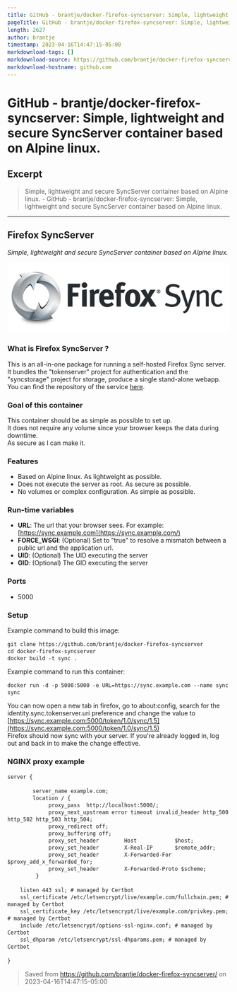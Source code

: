 ```yaml
---
title: GitHub - brantje/docker-firefox-syncserver: Simple, lightweight and secure SyncServer container based on Alpine linux.
pageTitle: GitHub - brantje/docker-firefox-syncserver: Simple, lightweight and secure SyncServer container based on Alpine linux.
length: 2627
author: brantje
timestamp: 2023-04-16T14:47:15-05:00
markdownload-tags: []
markdownload-source: https://github.com/brantje/docker-firefox-syncserver/
markdownload-hostname: github.com
---
```


# GitHub - brantje/docker-firefox-syncserver: Simple, lightweight and secure SyncServer container based on Alpine linux.

## Excerpt
> Simple, lightweight and secure SyncServer container based on Alpine linux. - GitHub - brantje/docker-firefox-syncserver: Simple, lightweight and secure SyncServer container based on Alpine linux.

---
## Firefox SyncServer

_Simple, lightweight and secure SyncServer container based on Alpine linux._

[![firefox syncserver][fig1]](https://github.com/brantje/docker-firefox-syncserver/blob/master/sync.png)

### What is Firefox SyncServer ?

This is an all-in-one package for running a self-hosted Firefox Sync server. It bundles the "tokenserver" project for authentication and the "syncstorage" project for storage, produce a single stand-alone webapp.  
You can find the repository of the service [here](https://github.com/mozilla-services/syncserver).

### Goal of this container

This container should be as simple as possible to set up.  
It does not require any volume since your browser keeps the data during downtime.  
As secure as I can make it.

### Features

-   Based on Alpine linux. As lightweight as possible.
-   Does not execute the server as root. As secure as possible.
-   No volumes or complex configuration. As simple as possible.

### Run-time variables

-   **URL**: The url that your browser sees. For example: [https://sync.example.com](https://sync.example.com/)
-   **FORCE\_WSGI**: (Optional) Set to "true" to resolve a mismatch between a public url and the application url.
-   **UID**: (Optional) The UID executing the server
-   **GID**: (Optional) The GID executing the server

### Ports

-   5000

### Setup

Example command to build this image:

```
git clone https://github.com/brantje/docker-firefox-syncserver
cd docker-firefox-syncserver
docker build -t sync .
```

Example command to run this container:

```
docker run -d -p 5000:5000 -e URL=https://sync.example.com --name sync sync
```

You can now open a new tab in firefox, go to about:config, search for the identity.sync.tokenserver.uri preference and change the value to [https://sync.example.com:5000/token/1.0/sync/1.5](https://sync.example.com:5000/token/1.0/sync/1.5)  
Firefox should now sync with your server. If you're already logged in, log out and back in to make the change effective.

### NGINX proxy example

```
server {

        server_name example.com;
        location / {
             proxy_pass  http://localhost:5000/;
             proxy_next_upstream error timeout invalid_header http_500 http_502 http_503 http_504;
             proxy_redirect off;
             proxy_buffering off;
             proxy_set_header        Host            $host;
             proxy_set_header        X-Real-IP       $remote_addr;
             proxy_set_header        X-Forwarded-For $proxy_add_x_forwarded_for;
             proxy_set_header        X-Forwarded-Proto $scheme;
         }

    listen 443 ssl; # managed by Certbot
    ssl_certificate /etc/letsencrypt/live/example.com/fullchain.pem; # managed by Certbot
    ssl_certificate_key /etc/letsencrypt/live/example.com/privkey.pem; # managed by Certbot
    include /etc/letsencrypt/options-ssl-nginx.conf; # managed by Certbot
    ssl_dhparam /etc/letsencrypt/ssl-dhparams.pem; # managed by Certbot

}
```

[fig1]: https://github.com/brantje/docker-firefox-syncserver/raw/master/sync.png

> Saved from https://github.com/brantje/docker-firefox-syncserver/ on 2023-04-16T14:47:15-05:00